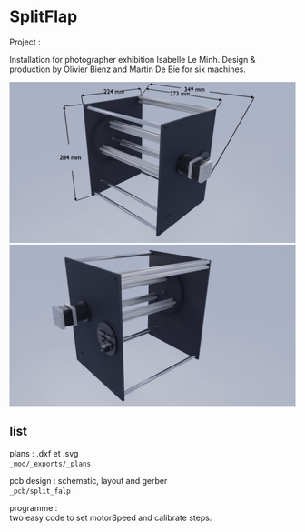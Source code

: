# SplitFlap

Project : 

Installation for photographer exhibition Isabelle Le Minh. Design & production by Olivier Bienz and Martin De Bie for six machines.

![01](_mod/_renders/01.jpg)
![01](_mod/_renders/03.jpg)

## list

plans : .dxf et .svg \
`_mod/_exports/_plans`

pcb design : schematic, layout and gerber \
`_pcb/split_falp`

programme : \
two easy code to set motorSpeed and calibrate steps.